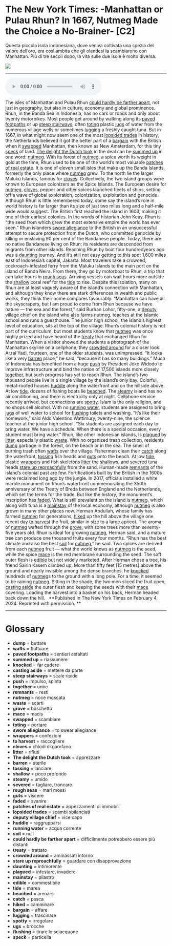 # The New York Times: -Manhattan or Pulau Rhun? In 1667, Nutmeg Made the Choice a No-Brainer-   [C2]

Questa piccola isola indonesiana, dove veniva coltivata una spezia del valore dell’oro, era così ambita che gli olandesi la scambiarono con Manhattan. Più di tre secoli dopo, la vita sulle due isole è molto diversa.

![](The%20New%20York%20Times%20-Manhattan%20or%20Pulau%20Rhun%20In%201667,%20Nutmeg%20Made%20the%20Choice%20a%20No-Brainer-.jpg)

--------------

<div>
<audio controls autoplay>
    <source src="https:/raw.githubusercontent.com/dartie/speakup/main/2024-05/The%20New%20York%20Times%20-Manhattan%20or%20Pulau%20Rhun%20In%201667,%20Nutmeg%20Made%20the%20Choice%20a%20No-Brainer-.mp3" type="audio/mpeg">
</audio>
</div>


The isles of Manhattan and Pulau Rhun [could hardly be farther apart](## "difficilmente potrebbero essere più distanti"), not just in geography, but also in culture, economy and global prominence.
Rhun, in the Banda Sea in Indonesia, has no cars or roads and only about twenty motorbikes. Most people get around by walking along its [paved footpaths](## "sentieri asfaltati") or up [steep stairways](## "scale ripide"), often [toting](## "portare") plastic j[ugs](## "brocche") of water from the numerous village wells or sometimes [lugging](## "trascinare") a freshly caught tuna.
But in 1667, in what might now seem one of the most [lopsided trades](## "scambi sbilanciati") in history, the Netherlands believed it got the better part of a [bargain](## "affare") with the British when it [swapped](## "scambiare") Manhattan, then known as New Amsterdam, for this tiny [speck](## "particella") of land.
[The delight the Dutch took](## "apprezzare") in the deal can be [summed up](## "riassumere") in one word: [nutmeg](## "noce moscata").
With its forest of [nutmeg](## "noce moscata"), a spice worth its weight in gold at the time, Rhun used to be one of the world’s most valuable [patches of real estate](## "appezzamenti di immobili").
It is one of eleven small isles that make up the Banda Islands, formerly the only place where [nutmeg](## "noce moscata") grew. To the north lie the larger Maluku Islands, famous for [cloves](## "chiodi di garofano"). Collectively, the two island groups were known to European colonizers as the Spice Islands.
The European desire for [nutmeg](## "noce moscata"), [cloves](## "chiodi di garofano"), pepper and other spices launched fleets of ships, setting off a wave of global exploration, colonization, exploitation and genocide.
Although Rhun is little remembered today, some say the island’s role in world history is far larger than its size of just two miles long and a half-mile wide would suggest. The British first reached the island in 1603, making it one of their earliest colonies. In the words of historian John Keay, Rhun is “the seed from which grew the most extensive empire the world has ever seen.”
Rhun islanders [swore allegiance](## "to swear allegiance") to the British in an unsuccessful attempt to secure protection from the Dutch, who committed genocide by killing or enslaving 90 per cent of the Bandanese people. Today, there are no native Bandanese living on Rhun; its residents are descended from migrants from other islands.
Reaching Rhun by boat four hundredyears ago was a [daunting](## "intimorente") journey. And it’s still not easy getting to this spot 1,600 miles east of Indonesia’s capital, Jakarta.
Most travelers take a crowded, cockroach-infested ferry from the Maluku Islands to the main port on the island of Banda Neira. From there, they go by motorboat to Rhun, a trip that can take hours in [rough seas](## "mari mossi"). Arriving vessels can wait hours more outside the [shallow](## "poco profondo") coral reef for the [tide](## "marea") to rise.
Despite this isolation, many on Rhun are at least vaguely aware of the island’s connection with Manhattan, and although they know there are stark differences in wealth and public works, they think their home compares favourably.
“Manhattan can have all the skyscrapers, but I am proud to come from Rhun because we have nature — the sea and the forest,” said Burhan Lohor, fifty-one, a [deputy village chief](## "vice capo") on the island who also farms [nutmeg](## "noce moscata"), teaches at the Islamic school and runs a guesthouse.
The junior high school, the island’s highest level of education, sits at the top of the village. Rhun’s colonial history is not part of the curriculum, but most students know that [nutmeg](## "noce moscata") was once highly prized and have heard of the [treaty](## "trattato") that exchanged Rhun for Manhattan.
When a visitor showed the students a photograph of the Manhattan skyline on a cellphone, they [crowded around](## "ammassati intorno") for a closer look. Arzal Yadi, fourteen, one of the older students, was unimpressed.
“It looks like a very [barren](## "sterile") place,” he said, “because it has so many buildings.”
Much of Indonesia has benefited from a huge [push](## "impulso, spinta") by President Joko Widodo to improve infrastructure and bind the nation of 17,500 islands more closely [together](## "unire"), but such progress has yet to reach Rhun.
The island’s two thousand people live in a single village by the island’s only bay. Colorful, metal-roofed houses [huddle](## "raggrupparsi") along the waterfront and on the hillside above. At low [tide](## "marea"), dozens of fishing boats lie [beached](## "arenarsi").
The [steamy](## "umido") island has no air conditioning, and there is electricity only at night. Cellphone service recently arrived, but connections are [spotty](## "irregolare"). Islam is the only religion, and no shops sell alcohol.
With no [running water](## "acqua corrente"), students are assigned to bring j[ugs](## "brocche") of well water to school for [flushing](## "tirare lo sciacquone") toilets and washing.
“It’s like their homework,” said Aldo Valentino Wattimury, twenty-nine, the science teacher at the junior high school. “Six students are assigned each day to bring water. We have a schedule. When there is a special occasion, every student must bring water.”
Rhun, like other Indonesian islands, is [plagued](## "infestare, invadere") by [litter](## "rifiuti"), especially plastic [waste](## "scarti"). With no organized trash collection, residents [dump](## "buttare") garbage in the forest, on the beach or in the sea. The smell of burning trash often [wafts](## "fluttuare") over the village.
Fishermen clean their [catch](## "pesca") along the waterfront, [tossing](## "lanciare") fish heads and [guts](## "viscere") onto the beach. At low [tide](## "marea"), plastic [wrappers](## "confezioni") and fish skeletons [litter](## "rifiuti") the [shallow](## "poco profondo")s, and [severed](## "tagliare, troncare") tuna heads [stare up reproachfully](## "guardare con disapprovazione") from the sand.
Human-made [remnants](## "resti") of the island’s colonial past are few. Fortifications built by the British in the 1600s were reclaimed long ago by the jungle. In 2017, officials installed a white marble monument on Rhun’s waterfront commemorating the 350th anniversary of the Treaty of Breda between England and the Netherlands, which set the terms for the trade.
But like the history, the monument’s inscription has [faded](## "svanire").
What is still prevalent on the island is [nutmeg](## "noce moscata"), which along with tuna is a [mainstay](## "pilastro") of the local economy, although [nutmeg](## "noce moscata") is also grown in many other places now.
Herman Abdullah, whose family has farmed [nutmeg](## "noce moscata") for generations, [hiked](## "camminare") up the hill above the village one recent day [to harvest](## "raccogliere") the fruit, similar in size to a large apricot.
The aroma of [nutmeg](## "noce moscata") wafted through the [grove](## "boschetto"), with some trees more than seventy-five years old. Rhun is ideal for growing [nutmeg](## "noce moscata"), Herman said, and a mature tree can produce one thousand fruits every four months.
“Rhun has the best climate and also the best [soil](## "null") for [nutmeg](## "noce moscata"),” he said.
Two spices are derived from each [nutmeg](## "noce moscata") fruit — what the world knows as [nutmeg](## "noce moscata") is the seed, while the spice [mace](## "macis") is the red membrane surrounding the seed. The soft outer flesh is [edible](## "commestibile") but not widely marketed.
After Herman chose a tree, his friend Sairin Kasem climbed up. More than fifty feet [15 metres] above the ground and nearly invisible among the dense branches, he [knocked](## "far cadere") hundreds of [nutmeg](## "noce moscata")s to the ground with a long pole. For a time, it seemed to be raining [nutmeg](## "noce moscata").
Sitting in the shade, the two men sliced the fruit open, [casting aside](## "mettere da parte") the outer flesh and keeping the seeds with their [mace](## "macis") covering. Loading the harvest into a basket on his back, Herman headed back down the hill.  
**Published in The New York Times on February 4, 2024. Reprinted with permission. **

--------------

<div style = "display:block; clear:both; page-break-after:always;"></div>

# Glossary
* **dump** = buttare
* **wafts** = fluttuare
* **paved footpaths** = sentieri asfaltati
* **summed up** = riassumere
* **knocked** = far cadere
* **casting aside** = mettere da parte
* **steep stairways** = scale ripide
* **push** = impulso, spinta
* **together** = unire
* **remnants** = resti
* **nutmeg** = noce moscata
* **waste** = scarti
* **grove** = boschetto
* **mace** = macis
* **swapped** = scambiare
* **toting** = portare
* **swore allegiance** = to swear allegiance
* **wrappers** = confezioni
* **to harvest** = raccogliere
* **cloves** = chiodi di garofano
* **litter** = rifiuti
* **The delight the Dutch took** = apprezzare
* **barren** = sterile
* **tossing** = lanciare
* **shallow** = poco profondo
* **steamy** = umido
* **severed** = tagliare, troncare
* **rough seas** = mari mossi
* **guts** = viscere
* **faded** = svanire
* **patches of real estate** = appezzamenti di immobili
* **lopsided trades** = scambi sbilanciati
* **deputy village chief** = vice capo
* **huddle** = raggrupparsi
* **running water** = acqua corrente
* **soil** = null
* **could hardly be farther apart** = difficilmente potrebbero essere più distanti
* **treaty** = trattato
* **crowded around** = ammassati intorno
* **stare up reproachfully** = guardare con disapprovazione
* **daunting** = intimorente
* **plagued** = infestare, invadere
* **mainstay** = pilastro
* **edible** = commestibile
* **tide** = marea
* **beached** = arenarsi
* **catch** = pesca
* **hiked** = camminare
* **bargain** = affare
* **lugging** = trascinare
* **spotty** = irregolare
* **ugs** = brocche
* **flushing** = tirare lo sciacquone
* **speck** = particella

